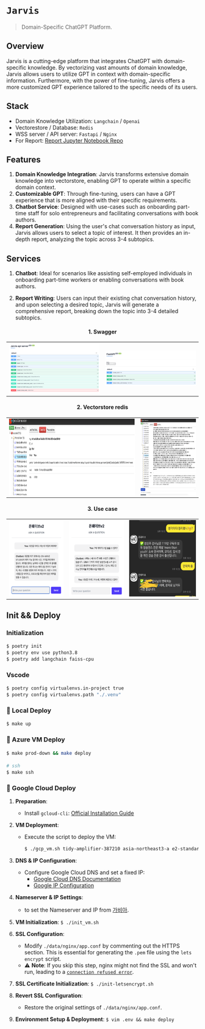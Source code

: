 # `Jarvis` 

> Domain-Specific ChatGPT Platform.

## Overview
Jarvis is a cutting-edge platform that integrates ChatGPT with domain-specific knowledge. By vectorizing vast amounts of domain knowledge, Jarvis allows users to utilize GPT in context with domain-specific information. Furthermore, with the power of fine-tuning, Jarvis offers a more customized GPT experience tailored to the specific needs of its users.

## Stack
- Domain Knowledge Utilization: `Langchain` / `Openai`
- Vectorestore / Database: `Redis`
- WSS server / API server: `Fastapi` / `Nginx`
- For Report: [Report Jupyter Notebook Repo](https://github.com/minkj1992/jupyter-notebook-docker-compose/tree/main)


## Features
1. **Domain Knowledge Integration**: Jarvis transforms extensive domain knowledge into vectorstore, enabling GPT to operate within a specific domain context.
2. **Customizable GPT**: Through fine-tuning, users can have a GPT experience that is more aligned with their specific requirements.
3. **Chatbot Service**: Designed with use-cases such as onboarding part-time staff for solo entrepreneurs and facilitating conversations with book authors.
4. **Report Generation**: Using the user's chat conversation history as input, Jarvis allows users to select a topic of interest. It then provides an in-depth report, analyzing the topic across 3-4 subtopics.

## Services

1. **Chatbot**: Ideal for scenarios like assisting self-employed individuals in onboarding part-time workers or enabling conversations with book authors.

2. **Report Writing**: Users can input their existing chat conversation history, and upon selecting a desired topic, Jarvis will generate a comprehensive report, breaking down the topic into 3-4 detailed subtopics.
<div align='center'>

<h4>1. Swagger</h4>
<table width="100%" border="0">
  <tr>
    <td><img src="docs/swagger.png" alt="Swagger 1" width="300px"></td>
    <td><img src="docs/swagger2.png" alt="Swagger 2" width="300px"></td>
  </tr>
</table>

<h4>2. Vectorstore redis</h4>
<table width="100%" border="0">
  <tr>
    <td><img src="docs/redis-commander.png" alt="Redis Commander 1" height="200px"></td>
    <td><img src="docs/redis-commander2.png" alt="Redis Commander 2" height="200px"></td>
  </tr>
</table>

<h4>3. Use case</h4>
<table width="100%" border="0">
  <tr>
    <td><img src="docs/wss1.png" alt="Use Case 1" height="200px"></td>
    <td><img src="docs/wss2.png" alt="Use Case 2" height="200px"></td>
    <td><img src="docs/kakao.jpeg" alt="Kakao" height="200px"></td>
  </tr>
</table>

</div>

## Init && Deploy

### Initialization

```sh
$ poetry init
$ poetry env use python3.8
$ poetry add langchain faiss-cpu
```

### Vscode

```sh
$ poetry config virtualenvs.in-project true
$ poetry config virtualenvs.path "./.venv"
```

### 🚀 Local Deploy

```sh
$ make up
```

### 🚀 Azure VM Deploy


```sh
$ make prod-down && make deploy

# ssh
$ make ssh
```


### 🚀 Google Cloud Deploy

1. **Preparation**:
   - Install `gcloud-cli`: [Official Installation Guide](https://cloud.google.com/sdk/docs/install?hl=en)
2. **VM Deployment**:
   - Execute the script to deploy the VM:
     ```sh
     $ ./gcp_vm.sh tidy-amplifier-387210 asia-northeast3-a e2-standard-4 jarvis-ins
     ```
3. **DNS & IP Configuration**:
   - Configure Google Cloud DNS and set a fixed IP:
     - [Google Cloud DNS Documentation](https://cloud.google.com/dns/docs/zones?hl=ko)
     - [Google IP Configuration](./docs/google-ip.png)
4. **Nameserver & IP Settings**:
   - to set the Nameserver and IP from [가비아](https://customer.gabia.com/manual/domain/286/991).
5. **VM Initialization**: `$ ./init_vm.sh`
6. **SSL Configuration**:
    - Modify `./data/nginx/app.conf` by commenting out the HTTPS section. This is essential for generating the `.pem` file using the `lets encrypt` script.
    - ⚠️ **Note**: If you skip this step, nginx might not find the SSL and won't run, leading to a [`connection refused error`](https://stackoverflow.com/questions/68449947/certbot-failing-acme-challenge-connection-refused).

7. **SSL Certificate Initialization**: `$ ./init-letsencrypt.sh`
8. **Revert SSL Configuration**:
    - Restore the original settings of `./data/nginx/app.conf`.
9. **Environment Setup & Deployment**: `$ vim .env && make deploy`
